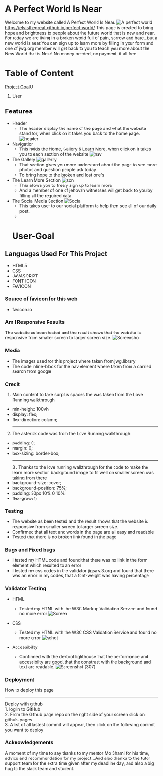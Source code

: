 # A Perfect World Is Near

Welcome to my website called A Perfect World Is Near. ![A perfect world](https://github.com/Elvisthegreat/perfect-world/assets/141064225/7d44b9f5-1de2-4dc8-b024-9bfae2fa6d78)
  <https://elvisthegreat.github.io/perfect-world/>
This page is created to bring hope and brightness to people about the future world that is new and near. For today we are living in a broken world full of pain, sorrow and hate...but a new world is near.You can sign up to learn more by filling in your form and one of jwg.org member will get back to you to teach you more about the New World that is Near! No money needed, no payment, it all free.
# Table of Content
  [Project Goal](#user-Goal)U 
  1. User
## Features

* Header
  * The header display the name of the page and what the website stand for, when click on it takes you back to the home page.
    ![header](https://github.com/Elvisthegreat/perfect-world/assets/141064225/a2b078ba-f9e5-4e75-b2cd-5cbd0d056996)
* Navigation
  * This holds the Home, Gallery & Learn More, when click on it takes you to each section of the website
    ![nav](https://github.com/Elvisthegreat/perfect-world/assets/141064225/ead1d8db-6f14-4a53-a97c-de032679b45a)
* The Gallery
    ![gallerry](https://github.com/Elvisthegreat/perfect-world/assets/141064225/64ec6da9-6824-47dc-b4b6-88f98c3504d4)
  * That section gives you more understand about the page to see more photos and question people ask today
  * To bring hope to the broken and lost one's
* The Learn More Section
    ![scn](https://github.com/Elvisthegreat/perfect-world/assets/141064225/b5e43c96-b0c2-472a-a856-65d6e663094a)
  * This allows you to freely sign up to learn more
  * And a member of one of jehovah witnesses will get back to you by filling all the required data
* The Social Media Section
     ![Socia](https://github.com/Elvisthegreat/perfect-world/assets/141064225/52a3544a-d199-49b0-88ab-da70e2711356)
  * This takes user to our social platform to help then see all of our daily post.
  * 
   # User-Goal

## Languages Used For This Project

* HTML5
* CSS
* JAVASCRIPT
* FONT ICON
* FAVICON
### Source of favicon for this web
 * favicon.io

### Am I Responsive Results

  The website as been tested and the result shows that the website is responsive from smaller screen to larger screen size.
  ![Screensho](https://github.com/Elvisthegreat/perfect-world/assets/141064225/b7229f14-e0c9-4282-af8b-7f8eaec02f75)

### Media
  * The images used for this project where taken from jwg.library
  * The code inline-block for the nav element where taken from a carried search from google

### Credit
  1. Main content to take surplus spaces the was taken from the Love Running walkthrough
    <br>
  * min-height: 100vh;
  * display: flex;
  * flex-direction: column;
    <hr>
  2. The asterisk code was from the Love Running walkthrough
    <br>
  *  padding: 0;
  *  margin: 0;
  *  box-sizing: border-box;
    <hr>
  3 . Thanks to the love running walkthrough for the code to make the learn more section background image to fit well on smaller screen was taking from there <br>
  * background-size: cover; <br>
  * background-position: 75%; <br>
  * padding: 20px 10% 0 10%; <br>
  * flex-grow: 1;
     
### Testing
  * The website as been tested and the result shows that the website is responsive from smaller screen to larger screen size.
* Confirmed that all text and words in the page are all easy and readable
* Tested that there is no broken link found in the page

### Bugs and Fixed bugs
* I tested my HTML code and found that there was no link in the form element which resulted to an error
* I tested my css codes in the validator jigsaw.3.org and found that there was an error in my codes, that a font-weight was having percentage

### Validator Testing

* HTML
  * Tested my HTML with the W3C Markup Validation Service and found no more error
    ![Screen](https://github.com/Elvisthegreat/perfect-world/assets/141064225/ae1b5522-55cf-43aa-b7a6-198ed0824105)

* CSS
  * Tested my HTML with the W3C CSS Validation Service and found no more error
    ![schot](https://github.com/Elvisthegreat/perfect-world/assets/141064225/1dbd9a27-1887-4782-b545-6f505977534d)

* Accessibility
  * Confirmed with the devtool lighthouse that the performance and accessibilty are good, that the constrast with the background and text are readable.
     ![Screenshot (307)](https://github.com/Elvisthegreat/perfect-world/assets/141064225/48b303c9-6eb0-4464-9b72-2ad2ec06b71b)
### Deployment
  How to deploy this page
  <hr>
  Deploy with github <br>
  1. log in to GitHub <br>
  2. From the Github page repo on the right side of your screen click on github-pages <br>
  3. A list of all lastest commit will appear, then click on the following commit you want to deploy 
  
  ### Acknowledgements
  A moment of my time to say thanks to my mentor Mo Shami for his time, advice and recommendation for my project...And also thanks to the tutor support team for the extra time given after my deadline day, and also a big hug to the slack team and student.
  

